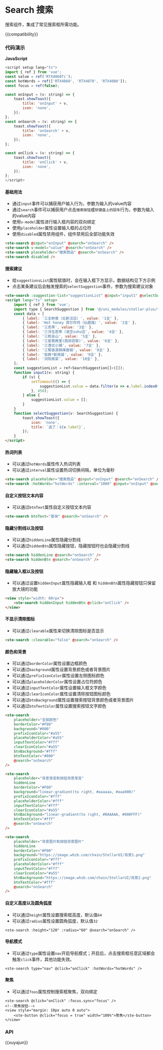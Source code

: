 # Search 搜索

搜索组件，集成了常见搜索框所需功能。

{{compatibility}}

### 代码演示

**JavaScript**

```javascript
<script setup lang="ts">
import { ref } from 'vue';
const value = ref('RTX4060Ti');
const hotWords = ref(['RTX4060', 'RTX4070', 'RTX4080']);
const focus = ref(false);

const onInput = (v: string) => {
    toast.showToast({
        title: 'onInput' + v,
        icon: 'none',
    });
};
const onSearch = (v: string) => {
    toast.showToast({
        title: 'onSearch' + v,
        icon: 'none',
    });
};

const onClick = (v: string) => {
    toast.showToast({
        title: 'onClick' + v,
        icon: 'none',
    });
};
</script>
```

#### 基础用法

-   通过`input`事件可以捕获用户输入行为，参数为输入的value内容
-   通过`search`事件可以捕获用户点击`搜索按钮`或`软键盘上的回车`行为，参数为输入的value内容
-   使用`v-model`属性进行输入框内容的双向绑定
-   使用`placeholder`属性设置输入框的占位符
-   使用`disabled`属性禁用组件，组件禁用后全部功能失效

```html
<ste-search @input="onInput" @search="onSearch" />
<ste-search v-model="value" @search="onSearch" />
<ste-search placeholder="搜索商品" @search="onSearch" />
<ste-search disabled />
```

#### 搜索建议

-   给`suggestionsList`属性赋值时，会在输入框下方显示，数据结构见下方示例
-   点击某条建议后会触发搜索的`selectSuggestion`事件，参数为搜索建议对象

```html
<ste-search :suggestion-list="suggestionList" @input="input1" @selectSuggestion="selectSuggestion" />
<script lang="ts" setup>
    import { ref } from 'vue';
    import type { SearchSuggestion } from '@/uni_modules/stellar-plus/types/index';
    const data = [
        { label: '三全鲜食（北新泾店）', value: '1全' },
        { label: 'Hot honey 首尔炸鸡（仙霞路）', value: '2全' },
        { label: '三贡茶', value: '3全' },
        { label: '三浮生若茶（凌空soho店', value: '4全' },
        { label: '三枪会山', value: '5全' },
        { label: '三爱茜茜里(西郊百联)', value: '6全' },
        { label: '三港式小铺', value: '7全' },
        { label: '三蜀香源麻辣香锅', value: '8全' },
        { label: '饭典*新简餐', value: '9全' },
        { label: '浏阳蒸菜', value: '10全' },
    ];
    const suggestionList = ref<SearchSuggestion[]>([]);
    function input1(v: string) {
        if (v) {
            setTimeout(() => {
                suggestionList.value = data.filter(e => e.label.indexOf(v) > -1);
            }, 450);
        } else {
            suggestionList.value = [];
        }
    }
    function selectSuggestion(v: SearchSuggestion) {
        toast.showToast({
            icon: 'none',
            title: `选了：${v.label}`,
        });
    }
</script>
```

#### 热词列表

-   可以通过`hotWords`属性传入热词列表
-   可以通过`interval`属性设置热词切换间隔，单位为毫秒

```html
<ste-search placeholder="搜索商品" @input="onInput" @search="onSearch" />
<ste-search :hotWords="hotWords" :interval="1000" @input="onInput" @search="onSearch" />
```

#### 自定义按钮文本内容

-   可以通过`btnText`属性自定义按钮文本内容

```html
<ste-search btnText="查询" @search="onSearch" />
```

#### 隐藏分割线以及按钮

-   可以通过`hiddenLine`属性隐藏分割线
-   可以通过`hiddenBtn`属性隐藏按钮，隐藏按钮时也会隐藏分割线

```html
<ste-search hiddenLine @search="onSearch" />
<ste-search hiddenBtn @search="onSearch" />
```

#### 隐藏输入框以及按钮

-   可以通过设置`hiddenInput`属性隐藏输入框 和 `hiddenBtn`属性隐藏按钮只保留放大镜的功能

```html
<view style="width: 60rpx">
    <ste-search hiddenInput hiddenBtn @click="onClick" />
</view>
```

#### 不显示清除图标

-   可以通过`clearable`属性来切换清除图标是否显示

```html
<ste-search :clearable="false" @search="onSearch" />
```

#### 颜色和背景

-   可以通过`borderColor`属性设置边框颜色
-   可以通过`background`属性设置背景颜色或者背景图片
-   可以通过`prefixIconColor`属性设置左侧图标颜色
-   可以通过`placeholderColor`属性设置占位符颜色
-   可以通过`inputTextColor`属性设置输入框文字颜色
-   可以通过`clearIconColor`属性设置清除按钮图标颜色
-   可以通过`btnBackground`属性设置搜索按钮背景颜色或者背景图片
-   可以通过`btnTextColor`属性设置搜索按钮文字颜色

```html
<ste-search
    placeholder="全部颜色"
    borderColor="#F00"
    background="#000"
    prefixIconColor="#a55"
    placeholderColor="#a55"
    inputTextColor="#fff"
    clearIconColor="#a55"
    btnBackground="#fff"
    btnTextColor="#000"
    @search="onSearch"
/>

<ste-search
    placeholder="背景渐变和按钮背景渐变"
    hiddenLine
    borderColor="#F00"
    background="linear-gradient(to right, #aaaaaa, #aaa000)"
    prefixIconColor="#fff"
    placeholderColor="#fff"
    inputTextColor="#fff"
    clearIconColor="#a55"
    btnBackground="linear-gradient(to right, #0AAAAA, #000FFF)"
    btnTextColor="#fff"
    @search="onSearch"
/>

<ste-search
    placeholder="背景图片和按钮背景图片"
    hiddenLine
    borderColor="#F00"
    background="https://image.whzb.com/chain/StellarUI/背景1.png"
    prefixIconColor="#fff"
    placeholderColor="#fff"
    inputTextColor="#fff"
    clearIconColor="#a55"
    btnBackground="https://image.whzb.com/chain/StellarUI/背景2.png"
    btnTextColor="#fff"
    @search="onSearch"
/>
```

#### 自定义高度以及圆角弧度

-   可以通过`height`属性设置搜索框高度，默认值`64`
-   可以通过`radius`属性设置圆角弧度，默认值`32`

```
<ste-search :height="120" :radius="60" @search="onSearch" />
```

#### 导航模式

-   可以通过`type`属性设置`nav`开启导航模式；开启后，点击搜索框任意区域都会触发`click`事件，其他功能失效。

```
<ste-search type="nav" @click="onClick" :hotWords="hotWords" />
```

#### 聚焦

-   可以通过`fous`属性控制搜索框聚焦，双向绑定

```
<ste-search @click="onClick" :focus.sync="focus" />
<!--聚焦按钮-->
<view style="margin: 10px auto 0 auto">
	<ste-button @click="focus = true" width="100%">聚焦</ste-button>
</view>
```

### API

<!-- props -->

{{xuyajun}}
